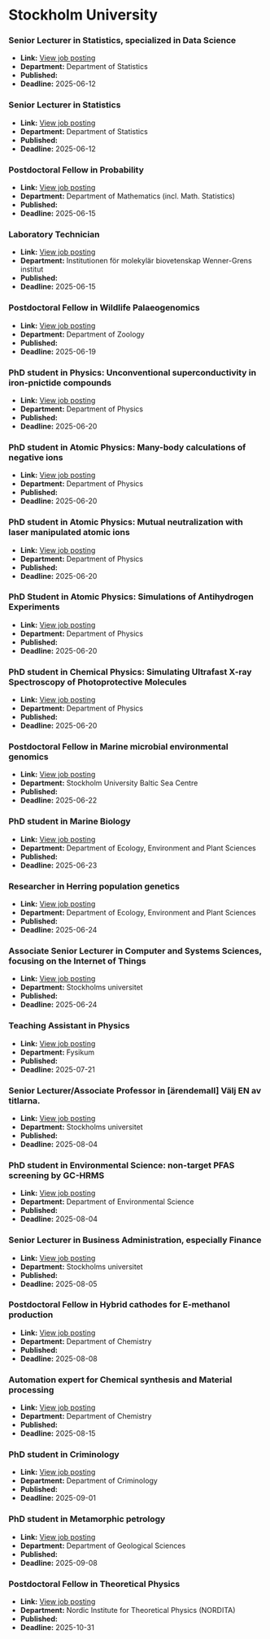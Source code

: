# Stockholm University

### Senior Lecturer in Statistics, specialized in Data Science
- **Link:** [View job posting](https://su.varbi.com/what:job/jobID:811266/where:4/)
- **Department:** Department of Statistics
- **Published:** 
- **Deadline:** 2025-06-12

### Senior Lecturer in Statistics
- **Link:** [View job posting](https://su.varbi.com/what:job/jobID:811265/where:4/)
- **Department:** Department of Statistics
- **Published:** 
- **Deadline:** 2025-06-12

### Postdoctoral Fellow in Probability
- **Link:** [View job posting](https://su.varbi.com/what:job/jobID:828386/where:4/)
- **Department:** Department of Mathematics (incl. Math. Statistics)
- **Published:** 
- **Deadline:** 2025-06-15

### Laboratory Technician
- **Link:** [View job posting](https://su.varbi.com/what:job/jobID:831142/where:4/)
- **Department:** Institutionen för molekylär biovetenskap Wenner-Grens institut
- **Published:** 
- **Deadline:** 2025-06-15

### Postdoctoral Fellow in Wildlife Palaeogenomics
- **Link:** [View job posting](https://su.varbi.com/what:job/jobID:831047/where:4/)
- **Department:** Department of Zoology
- **Published:** 
- **Deadline:** 2025-06-19

### PhD student in Physics: Unconventional superconductivity in iron-pnictide compounds
- **Link:** [View job posting](https://su.varbi.com/what:job/jobID:831170/where:4/)
- **Department:** Department of Physics
- **Published:** 
- **Deadline:** 2025-06-20

### PhD student in Atomic Physics: Many-body calculations of negative ions
- **Link:** [View job posting](https://su.varbi.com/what:job/jobID:831184/where:4/)
- **Department:** Department of Physics
- **Published:** 
- **Deadline:** 2025-06-20

### PhD student in Atomic Physics: Mutual neutralization with laser manipulated atomic ions
- **Link:** [View job posting](https://su.varbi.com/what:job/jobID:831216/where:4/)
- **Department:** Department of Physics
- **Published:** 
- **Deadline:** 2025-06-20

### PhD Student in Atomic Physics: Simulations of Antihydrogen Experiments
- **Link:** [View job posting](https://su.varbi.com/what:job/jobID:831223/where:4/)
- **Department:** Department of Physics
- **Published:** 
- **Deadline:** 2025-06-20

### PhD student in Chemical Physics: Simulating Ultrafast X-ray Spectroscopy of Photoprotective Molecules
- **Link:** [View job posting](https://su.varbi.com/what:job/jobID:831146/where:4/)
- **Department:** Department of Physics
- **Published:** 
- **Deadline:** 2025-06-20

### Postdoctoral Fellow in Marine microbial environmental genomics
- **Link:** [View job posting](https://su.varbi.com/what:job/jobID:824923/where:4/)
- **Department:** Stockholm University Baltic Sea Centre
- **Published:** 
- **Deadline:** 2025-06-22

### PhD student in Marine Biology
- **Link:** [View job posting](https://su.varbi.com/what:job/jobID:828363/where:4/)
- **Department:** Department of Ecology, Environment and Plant Sciences
- **Published:** 
- **Deadline:** 2025-06-23

### Researcher in Herring population genetics
- **Link:** [View job posting](https://su.varbi.com/what:job/jobID:830572/where:4/)
- **Department:** Department of Ecology, Environment and Plant Sciences
- **Published:** 
- **Deadline:** 2025-06-24

### Associate Senior Lecturer in Computer and Systems Sciences, focusing on the Internet of Things
- **Link:** [View job posting](https://su.varbi.com/what:job/jobID:818520/where:4/)
- **Department:** Stockholms universitet
- **Published:** 
- **Deadline:** 2025-06-24

### Teaching Assistant in Physics
- **Link:** [View job posting](https://su.varbi.com/what:job/jobID:833177/where:4/)
- **Department:** Fysikum
- **Published:** 
- **Deadline:** 2025-07-21

### Senior Lecturer/Associate Professor in [ärendemall] Välj EN av titlarna.
- **Link:** [View job posting](https://su.varbi.com/what:job/jobID:821547/where:4/)
- **Department:** Stockholms universitet
- **Published:** 
- **Deadline:** 2025-08-04

### PhD student in Environmental Science: non-target PFAS screening by GC-HRMS
- **Link:** [View job posting](https://su.varbi.com/what:job/jobID:835253/where:4/)
- **Department:** Department of Environmental Science
- **Published:** 
- **Deadline:** 2025-08-04

### Senior Lecturer in Business Administration, especially Finance
- **Link:** [View job posting](https://su.varbi.com/what:job/jobID:822481/where:4/)
- **Department:** Stockholms universitet
- **Published:** 
- **Deadline:** 2025-08-05

### Postdoctoral Fellow in Hybrid cathodes for E-methanol production
- **Link:** [View job posting](https://su.varbi.com/what:job/jobID:835256/where:4/)
- **Department:** Department of Chemistry
- **Published:** 
- **Deadline:** 2025-08-08

### Automation expert for Chemical synthesis and Material processing
- **Link:** [View job posting](https://su.varbi.com/what:job/jobID:831922/where:4/)
- **Department:** Department of Chemistry
- **Published:** 
- **Deadline:** 2025-08-15

### PhD student in Criminology
- **Link:** [View job posting](https://su.varbi.com/what:job/jobID:831893/where:4/)
- **Department:** Department of Criminology
- **Published:** 
- **Deadline:** 2025-09-01

### PhD student in Metamorphic petrology
- **Link:** [View job posting](https://su.varbi.com/what:job/jobID:833906/where:4/)
- **Department:** Department of Geological Sciences
- **Published:** 
- **Deadline:** 2025-09-08

### Postdoctoral Fellow in Theoretical Physics
- **Link:** [View job posting](https://su.varbi.com/what:job/jobID:821810/where:4/)
- **Department:** Nordic Institute for Theoretical Physics (NORDITA)
- **Published:** 
- **Deadline:** 2025-10-31

